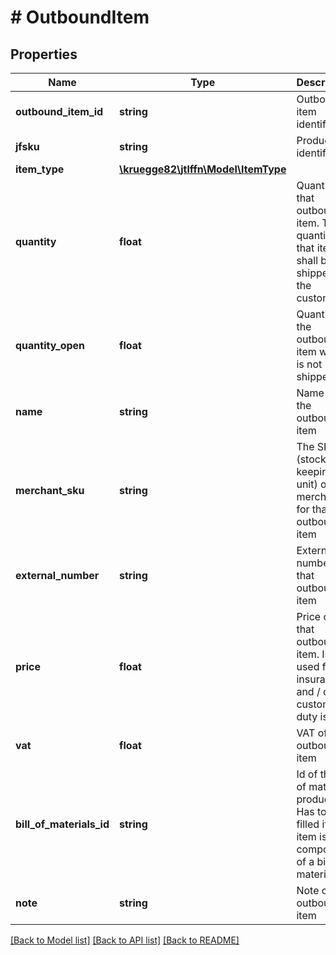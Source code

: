 # # OutboundItem

## Properties

Name | Type | Description | Notes
------------ | ------------- | ------------- | -------------
**outbound_item_id** | **string** | Outbound item identifier |
**jfsku** | **string** | Product identifer | [optional]
**item_type** | [**\kruegge82\jtlffn\Model\ItemType**](ItemType.md) |  |
**quantity** | **float** | Quantity of that outbound item. This quantity of that item shall be shipped to the customer |
**quantity_open** | **float** | Quantity of the outbound item which is not shipped yet |
**name** | **string** | Name of the outbound item | [optional]
**merchant_sku** | **string** | The SKU (stock keeping unit) of the merchant for that outbound item | [optional]
**external_number** | **string** | External number for that outbound item | [optional]
**price** | **float** | Price of that outbound item. Is used for insurance and / or customs duty issues | [optional]
**vat** | **float** | VAT of that outbound item | [optional]
**bill_of_materials_id** | **string** | Id of the bill of materials product. Has to be filled if this item is a component of a bill of materials | [optional]
**note** | **string** | Note of the outbound item | [optional]

[[Back to Model list]](../../README.md#models) [[Back to API list]](../../README.md#endpoints) [[Back to README]](../../README.md)
